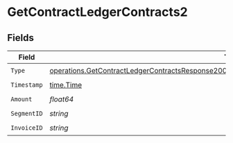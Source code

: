 # GetContractLedgerContracts2


## Fields

| Field                                                                                                                                                                                                                    | Type                                                                                                                                                                                                                     | Required                                                                                                                                                                                                                 | Description                                                                                                                                                                                                              |
| ------------------------------------------------------------------------------------------------------------------------------------------------------------------------------------------------------------------------ | ------------------------------------------------------------------------------------------------------------------------------------------------------------------------------------------------------------------------ | ------------------------------------------------------------------------------------------------------------------------------------------------------------------------------------------------------------------------ | ------------------------------------------------------------------------------------------------------------------------------------------------------------------------------------------------------------------------ |
| `Type`                                                                                                                                                                                                                   | [operations.GetContractLedgerContractsResponse200ApplicationJSONResponseBodyDataCurrentCredits2Type](../../models/operations/getcontractledgercontractsresponse200applicationjsonresponsebodydatacurrentcredits2type.md) | :heavy_check_mark:                                                                                                                                                                                                       | N/A                                                                                                                                                                                                                      |
| `Timestamp`                                                                                                                                                                                                              | [time.Time](https://pkg.go.dev/time#Time)                                                                                                                                                                                | :heavy_check_mark:                                                                                                                                                                                                       | N/A                                                                                                                                                                                                                      |
| `Amount`                                                                                                                                                                                                                 | *float64*                                                                                                                                                                                                                | :heavy_check_mark:                                                                                                                                                                                                       | N/A                                                                                                                                                                                                                      |
| `SegmentID`                                                                                                                                                                                                              | *string*                                                                                                                                                                                                                 | :heavy_check_mark:                                                                                                                                                                                                       | N/A                                                                                                                                                                                                                      |
| `InvoiceID`                                                                                                                                                                                                              | *string*                                                                                                                                                                                                                 | :heavy_check_mark:                                                                                                                                                                                                       | N/A                                                                                                                                                                                                                      |